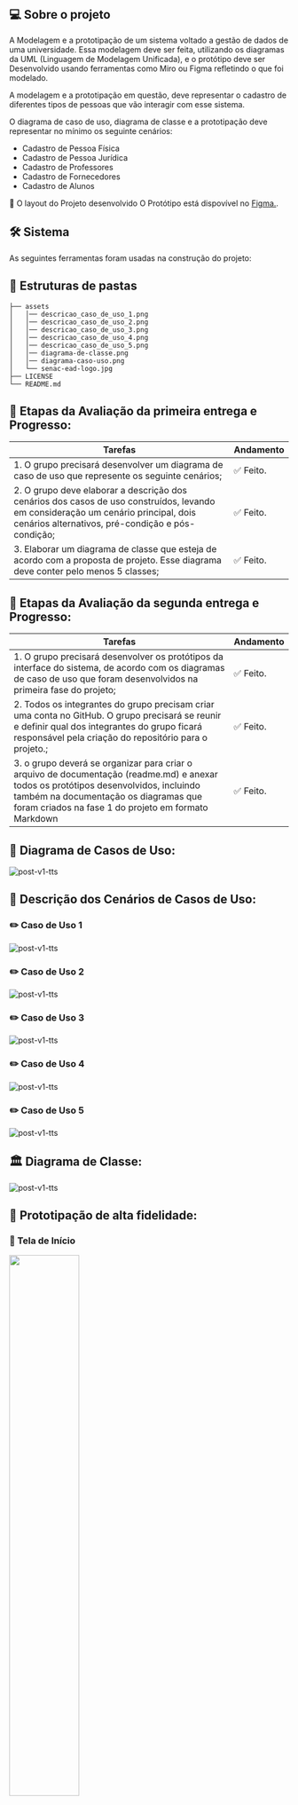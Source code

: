 <h1 align="center">
    <img alt="" title="Banner do projeto" src="./assets/senac-ead-logo.jpg"/>
</h1>

## 💻 Sobre o projeto

A Modelagem e a prototipação de um sistema voltado a gestão de dados de uma universidade. Essa modelagem deve ser feita, utilizando os diagramas da UML (Linguagem de Modelagem Unificada), e o protótipo deve ser Desenvolvido usando ferramentas como Miro ou Figma refletindo o que foi modelado.

A modelagem e a prototipação em questão, deve representar o cadastro de diferentes tipos de pessoas que vão interagir com esse sistema.

O diagrama de caso de uso, diagrama de classe e a prototipação deve representar no mínimo os seguinte cenários:
- Cadastro de Pessoa Física
- Cadastro de Pessoa Jurídica
- Cadastro de Professores
- Cadastro de Fornecedores
- Cadastro de Alunos

🎨 O layout do Projeto desenvolvido O Protótipo está dispovível no [Figma.](https://www.figma.com/proto/tAeMExzTUFX0zjOrCbBei2/Projeto-Integrador-Senac-(entrega-dia-25%2F11)?node-id=10-2514&node-type=canvas&t=fw6vxcIqph1gUvwr-1&scaling=scale-down&content-scaling=fixed&page-id=0%3A1&starting-point-node-id=10%3A2529).

## 🛠 Sistema

As seguintes ferramentas foram usadas na construção do projeto:

## 📂 Estruturas de pastas

```
├── assets
│   │── descricao_caso_de_uso_1.png
│   │── descricao_caso_de_uso_2.png
│   │── descricao_caso_de_uso_3.png
│   │── descricao_caso_de_uso_4.png
│   │── descricao_caso_de_uso_5.png
│   │── diagrama-de-classe.png
│   │── diagrama-caso-uso.png
│   └── senac-ead-logo.jpg
├── LICENSE  
└── README.md
```

## 🚧  Etapas da Avaliação da primeira entrega e Progresso:

<table>
  <thead>
    <tr>
      <th>Tarefas</th>
      <th>Andamento</th>      
    </tr>
  </thead>
 <tbody>
    <tr>
      <td>1. O grupo precisará desenvolver um diagrama de caso de uso que represente os seguinte cenários;</td>
      <td>✅ Feito.</td>
    </tr>
    <tr>
      <td>2. O grupo deve elaborar a descrição dos cenários dos casos de uso construídos, levando em consideração um cenário principal, dois cenários alternativos, pré-condição e pós-condição;</td>
      <td>✅ Feito.</td>
    </tr>    
    <tr>
      <td>3. Elaborar um diagrama de classe que esteja de acordo com a proposta de projeto. Esse diagrama deve conter pelo menos 5 classes;</td>
      <td>✅ Feito.</td>
    </tr>
   </tbody>
</table>

## 🚧  Etapas da Avaliação da segunda entrega e Progresso:

<table>
  <thead>
    <tr>
      <th>Tarefas</th>
      <th>Andamento</th>      
    </tr>
  </thead>
 <tbody>
    <tr>
      <td>1. O grupo precisará desenvolver os protótipos da interface do sistema, de acordo com os diagramas de caso de uso que foram desenvolvidos na primeira fase do projeto;</td>
      <td>✅ Feito.</td>
    </tr>  
    <tr>
      <td>2. Todos os integrantes do grupo precisam criar uma conta no GitHub. O grupo precisará se reunir e definir qual dos integrantes do grupo ficará responsável pela criação do repositório para o projeto.;</td>
      <td>✅ Feito.</td>
    </tr>
    <tr>
      <td>3. o grupo deverá se organizar para criar o arquivo de documentação (readme.md) e anexar todos os protótipos desenvolvidos, incluindo também na documentação os diagramas que foram criados na fase 1 do projeto em formato Markdown</td>
      <td>✅ Feito.</td>
    </tr>
   </tbody>
</table>

## 🧱 Diagrama de Casos de Uso:

![post-v1-tts](./assets/diagrama-caso-uso.png)


## 📝 Descrição dos Cenários de Casos de Uso:
### ✏️ Caso de Uso 1
![post-v1-tts](./assets/descricao_caso_de_uso_1.png)
### ✏️ Caso de Uso 2
![post-v1-tts](./assets/descricao_caso_de_uso_2.png)
### ✏️ Caso de Uso 3
![post-v1-tts](./assets/descricao_caso_de_uso_3.png)
### ✏️ Caso de Uso 4
![post-v1-tts](./assets/descricao_caso_de_uso_4.png)
### ✏️ Caso de Uso 5
![post-v1-tts](./assets/descricao_caso_de_uso_5.png)

## 🏛️ Diagrama de Classe:

![post-v1-tts](./assets/diagrama-de-classe.png)


## 📱 Prototipação de alta fidelidade:
### 📲 Tela de Início
<div display="flex">
  <img width="50%" src="./assets/tela_logo.png"/>
  <img width="50%" src="./assets/tela_identificacao.png"/>
  <img width="50%" src="./assets/tela_login.png"/>
</div>

### 📲 Tela de Cadastro Pessoa Física (Aluno/Professor)
<div style="display: flex;">
  <img width="50%" src="./assets/tela_cadastro_pessoa_fisica.png"/>
  <img width="50%" src="./assets/tela_home_aluno.png"/>
  <img width="50%" src="./assets/tela_home_professor.png"/>
</div>

### 📲 Tela de Cadastro Pessoa Jurídica (Professor/Fornecedor)
<div style="display: flex;">
  <img width="50%" src="./assets/tela_cadastro_identificacao.png"/>
  <img width="50%" src="./assets/tela_cadastro_colaborador.png"/>
  <img width="50%" src="./assets/tela_cadastro_fornecedor.png"/>
</div>


***
## ⏳ Futuro do projeto
  <table>
    <thead>
      <tr>
        <th>Recurso</th>
        <th>Descriçao</th>
      </tr>
    </thead>
    <tbody>
        <tr>
          <th>Front-end Web e Mobile</th>
          <th>A construção de uma aplicação Web e mobile para utilização do sistema. Utilizando HTML, CSS e JavaScript, ou um Framework como React ou Angular. E a aplicação Mobile podendo ser feita em React Native, ou Kotlin e Swift</th>
        </tr>
         <tr>
          <th>Back-end em Java</th>
          <th>Para que o sistema seja completo, se faz necessário a construção de um backend para fazer as operações de CRUD. A tecnologia escolhida foi Java, para que esteja de acordo com a tecnologia utilizado no semestre.</th>
        </tr>
         <tr>
          <th>Banco de Dados Relacional</th>
          <th>Utilização de um banco de dados para armazenar os dados dos alunos, professores e fornecedores.</th>
        </tr>
    </tbody>
  </table>

***

<table>
  <tr>
    <td align="center"><a href="https://www.linkedin.com/in/alberto-janeiro"><img style="border-radius: 50%;" src="https://avatars.githubusercontent.com/u/67593467?v=44" width="100px;" alt=""/><br /><sub><b>Alberto Janeiro Durán Filho</b></sub></a><br />❤️</td>
    <td align="center"><a href=""><img border-radius= "50%" src="" width="100px;" alt=""/><br /><sub><b>Alice de Carvalho Plentz</b></sub></a><br />❤️</td>
    <td align="center"><a href=""><img style="border-radius: 50%;" src="" width="100px;" alt=""/><br /><sub><b>Carla Bianca Nascimento de Araújo</b></sub></a><br />❤️</td>
    <td align="center"><a href=""><img style="border-radius: 50%;" src="" width="100px;" alt=""/><br /><sub><b>Ezequiel Costa Bomfim</b></sub></a><br />❤️</td>
    <td align="center"><a href=""><img style="border-radius: 50%;" src="" width="100px;" alt=""/><br /><sub><b>Willyan Rafael de Freitas</b></sub></a><br />❤️</td>
  </tr>
</table>